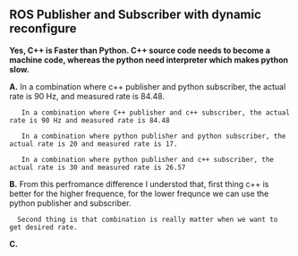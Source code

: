 ## ROS Publisher and Subscriber with dynamic reconfigure

**Yes, C++ is Faster than Python. C++ source code needs to become a machine code, whereas the python need interpreter which makes python slow.**

**A.** In a combination where c++ publisher and python subscriber, the actual rate is 90 Hz, and measured rate is 84.48.
       
       In a combination where C++ publisher and c++ subscriber, the actual rate is 90 Hz and measured rate is 84.48
       
       In a combination where python publisher and python subscriber, the actual rate is 20 and measured rate is 17.
       
       In a combination where python publisher and c++ subscriber, the actual rate is 30 and measured rate is 26.57
       
       
**B.** From this perfromance difference I understod that, first thing c++ is better for the higher frequence, for the lower frequnce we can use the python publisher and      subscriber.
      
      Second thing is that combination is really matter when we want to get desired rate. 
      
**C.** 
